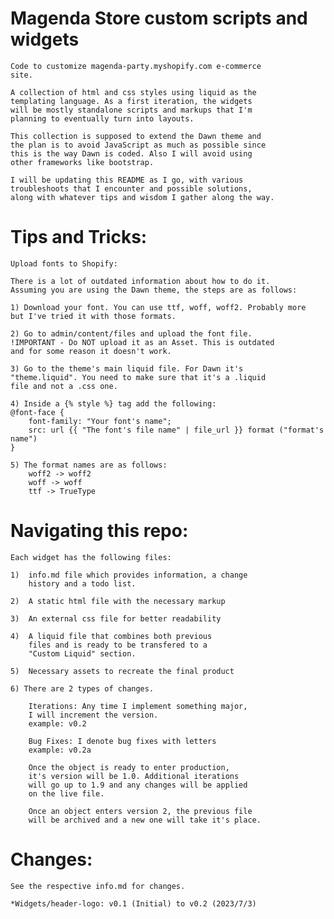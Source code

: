 # Magenda Store custom scripts and widgets

    Code to customize magenda-party.myshopify.com e-commerce
    site.

    A collection of html and css styles using liquid as the
    templating language. As a first iteration, the widgets
    will be mostly standalone scripts and markups that I'm 
    planning to eventually turn into layouts.

    This collection is supposed to extend the Dawn theme and
    the plan is to avoid JavaScript as much as possible since
    this is the way Dawn is coded. Also I will avoid using
    other frameworks like bootstrap.

    I will be updating this README as I go, with various
    troubleshoots that I encounter and possible solutions, 
    along with whatever tips and wisdom I gather along the way.


# Tips and Tricks:

    Upload fonts to Shopify:

    There is a lot of outdated information about how to do it.
    Assuming you are using the Dawn theme, the steps are as follows:

    1) Download your font. You can use ttf, woff, woff2. Probably more
    but I've tried it with those formats.

    2) Go to admin/content/files and upload the font file.
    !IMPORTANT - Do NOT upload it as an Asset. This is outdated
    and for some reason it doesn't work.

    3) Go to the theme's main liquid file. For Dawn it's
    "theme.liquid". You need to make sure that it's a .liquid
    file and not a .css one.

    4) Inside a {% style %} tag add the following:
    @font-face {
        font-family: "Your font's name";
        src: url {{ "The font's file name" | file_url }} format ("format's name")
    }

    5) The format names are as follows:
        woff2 -> woff2
        woff -> woff
        ttf -> TrueType


# Navigating this repo:

    Each widget has the following files:

    1)  info.md file which provides information, a change
        history and a todo list.

    2)  A static html file with the necessary markup

    3)  An external css file for better readability

    4)  A liquid file that combines both previous 
        files and is ready to be transfered to a 
        "Custom Liquid" section.

    5)  Necessary assets to recreate the final product

    6) There are 2 types of changes. 

        Iterations: Any time I implement something major,
        I will increment the version.
        example: v0.2

        Bug Fixes: I denote bug fixes with letters
        example: v0.2a

        Once the object is ready to enter production,
        it's version will be 1.0. Additional iterations
        will go up to 1.9 and any changes will be applied
        on the live file.

        Once an object enters version 2, the previous file
        will be archived and a new one will take it's place.



# Changes:

    See the respective info.md for changes.

    *Widgets/header-logo: v0.1 (Initial) to v0.2 (2023/7/3)
